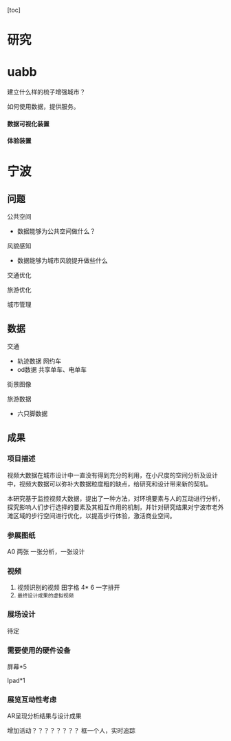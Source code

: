 [toc]

# 研究



# uabb

建立什么样的梳子增强城市？

如何使用数据，提供服务。

#### 数据可视化装置

#### 体验装置



# 宁波

## 问题

公共空间

- 数据能够为公共空间做什么？

风貌感知

* 数据能够为城市风貌提升做些什么

交通优化

旅游优化

城市管理



## 数据

交通

- 轨迹数据 网约车
- od数据 共享单车、电单车

街景图像

旅游数据

- 六只脚数据



## 成果

### 项目描述

视频大数据在城市设计中一直没有得到充分的利用，在小尺度的空间分析及设计中，视频大数据可以弥补大数据粒度粗的缺点，给研究和设计带来新的契机。

本研究基于监控视频大数据，提出了一种方法，对环境要素与人的互动进行分析，探究影响人们步行选择的要素及其相互作用的机制，并针对研究结果对宁波市老外滩区域的步行空间进行优化，以提高步行体验，激活商业空间。

### 参展图纸

A0 两张 一张分析，一张设计

### 视频

1. 视频识别的视频  田字格 4* 6 一字排开
2. `最终设计成果的虚拟视频` 

### 展场设计

待定

### 需要使用的硬件设备

屏幕*5

Ipad*1

### 展览互动性考虑

AR呈现分析结果与设计成果

增加活动？？？？？？？？         框一个人，实时追踪

